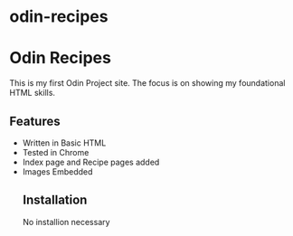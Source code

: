 # odin-recipes
<h1>Odin Recipes</h1>
<p>This is my first Odin Project site. The focus is on showing my foundational HTML skills.</p>
<h2>Features</h2>
<ul>
<li>Written in Basic HTML</li>
<li>Tested in Chrome</li>
<li>Index page and Recipe pages added</li>
<li>Images Embedded</li>

<h2>Installation</h2>
<p>No installion necessary</p>
</ul>
    